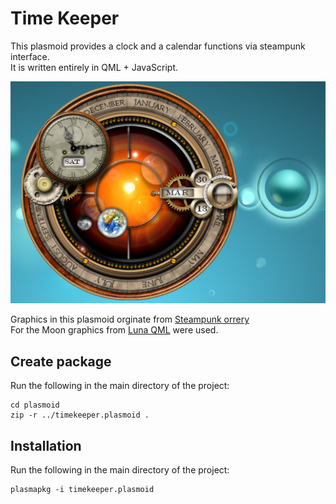 Time Keeper
===========
This plasmoid provides a clock and a calendar functions via steampunk interface.  
It is written entirely in QML + JavaScript.


![Time Keeper](tk.jpg)


Graphics in this plasmoid orginate from [Steampunk orrery](http://lightquick.co.uk/downloads/steampunk-orrery-xwidget.html)  
For the Moon graphics from [Luna QML](http://kde-apps.org/content/show.php?content=140204) were used.  


Create package
--------------

Run the following in the main directory of the project:

    cd plasmoid
    zip -r ../timekeeper.plasmoid .



Installation
------------

Run the following in the main directory of the project:

    plasmapkg -i timekeeper.plasmoid

